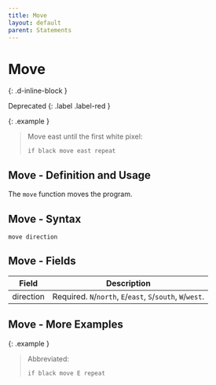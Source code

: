 ```yaml
---
title: Move
layout: default
parent: Statements
---
```


# Move
{: .d-inline-block }

Deprecated
{: .label .label-red }

{: .example }
> Move east until the first white pixel:
>
> ```btml
> if black move east repeat
> ```

## Move - Definition and Usage

The `move` function moves the program.

## Move - Syntax

```ebnf
move direction
```

## Move - Fields

Field | Description
-- | --
direction | Required. `N`/`north`, `E`/`east`, `S`/`south`, `W`/`west`.

## Move - More Examples

{: .example }
> Abbreviated:
>
> ```btml
> if black move E repeat
> ```